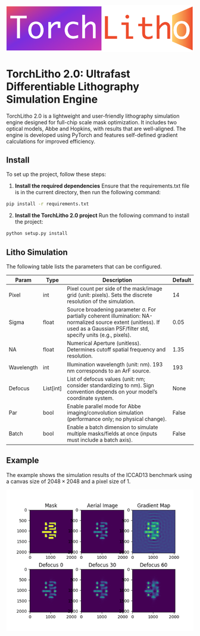 <p align="center">
  <img src=".assert/torchlitho.png" alt="logo" />
</p>

# TorchLitho 2.0: Ultrafast Differentiable Lithography Simulation Engine

TorchLitho 2.0 is a lightweight and user-friendly lithography simulation engine designed for full-chip scale mask optimization.
It includes two optical models, Abbe and Hopkins, with results that are well-aligned.
The engine is developed using PyTorch and features self-defined gradient calculations for improved efficiency.

## Install
To set up the project, follow these steps:

1. **Install the required dependencies**
Ensure that the requirements.txt file is in the current directory, then run the following command:
```sh
pip install -r requirements.txt
```
2. **Install the TorchLitho 2.0 project**
Run the following command to install the project:

```sh
python setup.py install
```
## Litho Simulation

The following table lists the parameters that can be configured.

| Param      | Type      | Description                                                                                               | Default |
|------------|-----------|-----------------------------------------------------------------------------------------------------------|---------|
| Pixel      | int       | Pixel count per side of the mask/image grid (unit: pixels). Sets the discrete resolution of the simulation. | 14      |
| Sigma      | float     | Source broadening parameter σ. For partially coherent illumination: NA-normalized source extent (unitless). If used as a Gaussian PSF/filter std, specify units (e.g., pixels). | 0.05    |
| NA         | float     | Numerical Aperture (unitless). Determines cutoff spatial frequency and resolution.                         | 1.35    |
| Wavelength | int       | Illumination wavelength (unit: nm). 193 nm corresponds to an ArF source.                                   | 193     |
| Defocus    | List[int] | List of defocus values (unit: nm; consider standardizing to nm). Sign convention depends on your model’s coordinate system. | None    |
| Par        | bool      | Enable parallel mode for Abbe imaging/convolution simulation (performance only; no physical change).       | False   |
| Batch      | bool      | Enable a batch dimension to simulate multiple masks/fields at once (inputs must include a batch axis).     | False   |

## Example
The example shows the simulation results of the ICCAD13 benchmark using a canvas size of $2048 \times 2048$ and a pixel size of 1.

<p align="center">
  <img src=".assert/example.png" alt="example" />
</p>
